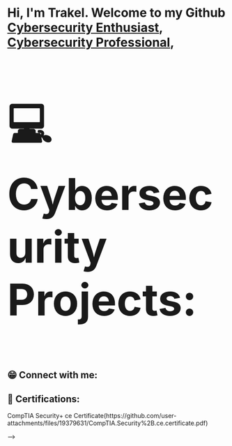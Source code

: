 <h1>Hi, I'm Trakel. Welcome to my Github <br/><a href="https://github.com/TrakelW">Cybersecurity Enthusiast</a>, <a href="https://www.linkedin.com/in/joshmadakor/">Cybersecurity Professional</a>, 

<h2><p style="font-size:100px">&#128187; Cybersecurity Projects:</h2>

<h2>&#128513; Connect with me:</h2>
<h2>&#127881; Certifications:</h2>
CompTIA Security+ ce Certificate(https://github.com/user-attachments/files/19379631/CompTIA.Security%2B.ce.certificate.pdf)

-->
